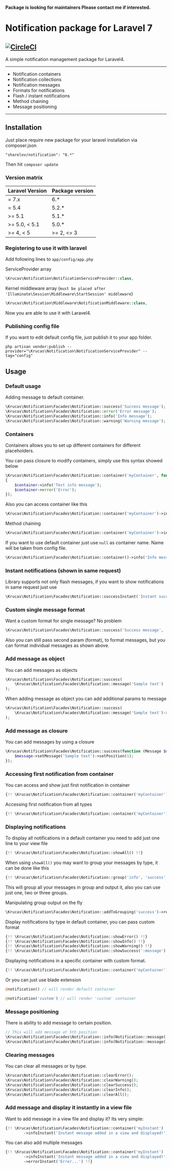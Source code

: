 **Package is looking for maintainers Please contact me if interested.**

# Notification package for Laravel 7

[![CircleCI](https://dl.circleci.com/status-badge/img/gh/Sharelov/notification/tree/master.svg?style=svg)](https://dl.circleci.com/status-badge/redirect/gh/Sharelov/notification/tree/master)
---

A simple notification management package for Laravel4.

---

- Notification containers
- Notification collections
- Notification messages
- Formats for notifications
- Flash / instant notifications
- Method chaining
- Message positioning

---

## Installation

Just place require new package for your laravel installation via composer.json

    "sharelov/notification": "6.*"

Then hit `composer update`

### Version matrix

| Laravel Version | Package version |
| --------------- | --------------- |
| = 7.x           | 6.\*            |
| = 5.4           | 5.2.\*          |
| >= 5.1          | 5.1.\*          |
| >= 5.0, < 5.1   | 5.0.\*          |
| >= 4, < 5       | >= 2, <= 3      |

### Registering to use it with laravel

Add following lines to `app/config/app.php`

ServiceProvider array

```php
\Krucas\Notification\NotificationServiceProvider::class,
```

Kernel middleware array (`must be placed after 'Illuminate\Session\Middleware\StartSession' middleware`)

```php
\Krucas\Notification\Middleware\NotificationMiddleware::class,
```

Now you are able to use it with Laravel4.

### Publishing config file

If you want to edit default config file, just publish it to your app folder.

    php artisan vendor:publish --provider="\Krucas\Notification\NotificationServiceProvider" --tag="config"

## Usage

### Default usage

Adding message to default container.

```php
\Krucas\Notification\Facades\Notification::success('Success message');
\Krucas\Notification\Facades\Notification::error('Error message');
\Krucas\Notification\Facades\Notification::info('Info message');
\Krucas\Notification\Facades\Notification::warning('Warning message');
```

### Containers

Containers allows you to set up different containers for different placeholders.

You can pass closure to modify containers, simply use this syntax showed below

```php
\Krucas\Notification\Facades\Notification::container('myContainer', function($container)
{
    $container->info('Test info message');
    $container->error('Error');
});
```

Also you can access container like this

```php
\Krucas\Notification\Facades\Notification::container('myContainer')->info('Info message');
```

Method chaining

```php
\Krucas\Notification\Facades\Notification::container('myContainer')->info('Info message')->error('Error message');
```

If you want to use default container just use `null` as container name. Name will be taken from config file.

```php
\Krucas\Notification\Facades\Notification::container()->info('Info message');
```

### Instant notifications (shown in same request)

Library supports not only flash messages, if you want to show notifications in same request just use

```php
\Krucas\Notification\Facades\Notification::successInstant('Instant success message');
```

### Custom single message format

Want a custom format for single message? No problem

```php
\Krucas\Notification\Facades\Notification::success('Success message', 'Custom format :message');
```

Also you can still pass second param (format), to format messages, but you can format individual messages as shown above.

### Add message as object

You can add messages as objects

```php
\Krucas\Notification\Facades\Notification::success(
    \Krucas\Notification\Facades\Notification::message('Sample text')
);
```

When adding message as object you can add additional params to message

```php
\Krucas\Notification\Facades\Notification::success(
    \Krucas\Notification\Facades\Notification::message('Sample text')->format(':message')
);
```

### Add message as closure

You can add messages by using a closure

```php
\Krucas\Notification\Facades\Notification::success(function (Message $message) {
    $message->setMessage('Sample text')->setPosition(1);
});
```

### Accessing first notification from container

You can access and show just first notification in container

```php
{!! \Krucas\Notification\Facades\Notification::container('myContainer')->get('success')->first() !!}
```

Accessing first notification from all types

```php
{!! \Krucas\Notification\Facades\Notification::container('myContainer')->all()->first() !!}
```

### Displaying notifications

To display all notifications in a default container you need to add just one line to your view file

```php
{!! \Krucas\Notification\Facades\Notification::showAll() !!}
```

When using `showAll()` you may want to group your messages by type, it can be done like this

```php
{!! \Krucas\Notification\Facades\Notification::group('info', 'success', 'error', 'warning')->showAll() !!}
```

This will group all your messages in group and output it, also you can use just one, two or three groups.

Manipulating group output on the fly

```php
\Krucas\Notification\Facades\Notification::addToGrouping('success')->removeFromGrouping('error');
```

Display notifications by type in default container, you can pass custom format

```php
{!! \Krucas\Notification\Facades\Notification::showError() !!}
{!! \Krucas\Notification\Facades\Notification::showInfo() !!}
{!! \Krucas\Notification\Facades\Notification::showWarning() !!}
{!! \Krucas\Notification\Facades\Notification::showSuccess(':message') !!}
```

Displaying notifications in a specific container with custom format.

```php
{!! \Krucas\Notification\Facades\Notification::container('myContainer')->showInfo(':message') !!}
```

Or you can just use blade extension

```php
@notification() // will render default container

@notification('custom') // will render 'custom' container
```

### Message positioning

There is ability to add message to certain position.

```php
// This will add message at 5th position
\Krucas\Notification\Facades\Notification::info(Notification::message('info')->position(5));
\Krucas\Notification\Facades\Notification::info(Notification::message('info2')->position(1);
```

### Clearing messages

You can clear all messages or by type.

```php
\Krucas\Notification\Facades\Notification::clearError();
\Krucas\Notification\Facades\Notification::clearWarning();
\Krucas\Notification\Facades\Notification::clearSuccess();
\Krucas\Notification\Facades\Notification::clearInfo();
\Krucas\Notification\Facades\Notification::clearAll();
```

### Add message and display it instantly in a view file

Want to add message in a view file and display it? Its very simple:

```php
{!! \Krucas\Notification\Facades\Notification::container('myInstant')
        ->infoInstant('Instant message added in a view and displayed!') !!}
```

You can also add multiple messages

```php
{!! \Krucas\Notification\Facades\Notification::container('myInstant')
        ->infoInstant('Instant message added in a view and displayed!')
        ->errorInstant('Error...') !!}
```
